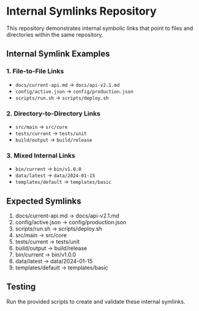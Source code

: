 # Internal Symlinks Repository

This repository demonstrates internal symbolic links that point to files and directories within the same repository.

## Internal Symlink Examples

### 1. File-to-File Links
- `docs/current-api.md` → `docs/api-v2.1.md`
- `config/active.json` → `config/production.json`
- `scripts/run.sh` → `scripts/deploy.sh`

### 2. Directory-to-Directory Links
- `src/main` → `src/core`
- `tests/current` → `tests/unit`
- `build/output` → `build/release`

### 3. Mixed Internal Links
- `bin/current` → `bin/v1.0.0`
- `data/latest` → `data/2024-01-15`
- `templates/default` → `templates/basic`

## Expected Symlinks
1. docs/current-api.md -> docs/api-v2.1.md
2. config/active.json -> config/production.json
3. scripts/run.sh -> scripts/deploy.sh
4. src/main -> src/core
5. tests/current -> tests/unit
6. build/output -> build/release
7. bin/current -> bin/v1.0.0
8. data/latest -> data/2024-01-15
9. templates/default -> templates/basic

## Testing
Run the provided scripts to create and validate these internal symlinks.
